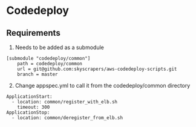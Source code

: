 # Codedeploy

## Requirements

1. Needs to be added as a submodule

```
[submodule "codedeploy/common"]
	path = codedeploy/common
	url = git@github.com:skyscrapers/aws-codedeploy-scripts.git
	branch = master
```

2. Change appspec.yml to call it from the codedeploy/common directory
```
ApplicationStart:
  - location: common/register_with_elb.sh
    timeout: 300
ApplicationStop:
  - location: common/deregister_from_elb.sh
```
